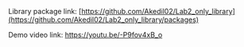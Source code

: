 Library package link: [https://github.com/Akedil02/Lab2_only_library](https://github.com/Akedil02/Lab2_only_library/packages)

Demo video link: https://youtu.be/-P9fov4xB_o
